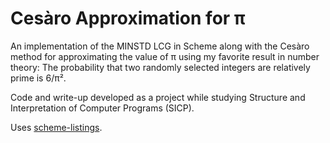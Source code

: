# Cesàro Approximation for π

An implementation of the MINSTD LCG in Scheme along with the Cesàro method for approximating the value of π using my favorite result in number theory: The probability that two randomly selected integers are relatively prime is 6/π².

Code and write-up developed as a project while studying Structure and Interpretation of Computer Programs (SICP).

Uses [scheme-listings](https://github.com/stuhlmueller/scheme-listings).

